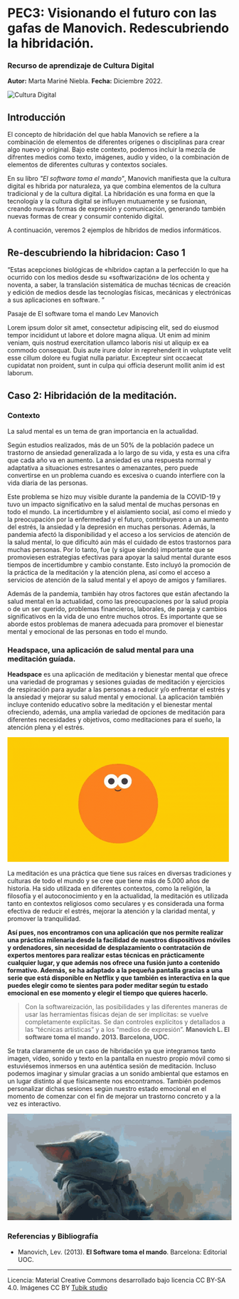 # PEC3: Visionando el futuro con las gafas de Manovich. Redescubriendo la hibridación. 

### Recurso de aprendizaje de Cultura Digital 


**Autor:** Marta Mariné Niebla. **Fecha:** Diciembre 2022.

![Cultura Digital](https://miro.medium.com/max/1400/0*9PyyNvrO2PcD3KuU.png) 



## Introducción


El concepto de hibridación del que habla Manovich se refiere a la combinación de elementos de diferentes orígenes o disciplinas para crear algo nuevo y original. Bajo este contexto, podemos incluir la mezcla de difrentes medios como texto, imágenes, audio y vídeo, o la combinación de elementos de diferentes culturas y contextos sociales.

En su libro *"El software toma el mando"*, Manovich manifiesta que la cultura digital es híbrida por naturaleza, ya que combina elementos de la cultura tradicional y de la cultura digital. La hibridación es una forma en que la tecnología y la cultura digital se influyen mutuamente y se fusionan, creando nuevas formas de expresión y comunicación, generando también nuevas formas de crear y consumir contenido digital.




A continuación, veremos 2 ejemplos de híbridos de medios informáticos.


## Re-descubriendo la hibridacion: Caso 1

“Estas acepciones biológicas de «híbrido» captan a la perfección lo que ha ocurrido con los medios desde su «softwarización» de los ochenta y noventa, a saber, la translación sistemática de muchas técnicas de creación y edición de medios desde las tecnologías físicas, mecánicas y electrónicas a sus aplicaciones en software. ”

Pasaje de
El software toma el mando
Lev Manovich

Lorem ipsum dolor sit amet, consectetur adipiscing elit, sed do eiusmod tempor incididunt ut labore et dolore magna aliqua. Ut enim ad minim veniam, quis nostrud exercitation ullamco laboris nisi ut aliquip ex ea commodo consequat. Duis aute irure dolor in reprehenderit in voluptate velit esse cillum dolore eu fugiat nulla pariatur. Excepteur sint occaecat cupidatat non proident, sunt in culpa qui officia deserunt mollit anim id est laborum.



## Caso 2: Hibridación de la meditación. 
### Contexto

La salud mental es un tema de gran importancia en la actualidad. 

Según estudios realizados, más de un 50% de la población padece un trastorno de ansiedad generalizada a lo largo de su vida, y esta es una cifra que cada año va en aumento. La ansiedad es una respuesta normal y adaptativa a situaciones estresantes o amenazantes, pero puede convertirse en un problema cuando es excesiva o cuando interfiere con la vida diaria de las personas.

Este problema se hizo muy visible durante la pandemia de la COVID-19 y tuvo un impacto significativo en la salud mental de muchas personas en todo el mundo. La incertidumbre y el aislamiento social, así como el miedo y la preocupación por la enfermedad y el futuro, contribuyeron a un aumento del estrés, la ansiedad y la depresión en muchas personas. Además, la pandemia afectó la disponibilidad y el acceso a los servicios de atención de la salud mental, lo que dificultó aún más el cuidado de estos trastornos para muchas personas. Por lo tanto, fue (y sigue siendo) importante que se promoviesen estrategias efectivas para apoyar la salud mental durante esos tiempos de incertidumbre y cambio constante. Esto incluyó la promoción de la práctica de la meditación y la atención plena, así como el acceso a servicios de atención de la salud mental y el apoyo de amigos y familiares.

Además de la pandemia, también hay otros factores que están afectando la salud mental en la actualidad, como las preocupaciones por la salud propia o de un ser querido, problemas financieros, laborales, de pareja y cambios significativos en la vida de uno entre muchos otros. Es importante que se aborde estos problemas de manera adecuada para promover el bienestar mental y emocional de las personas en todo el mundo.

### Headspace, una aplicación de salud mental para una meditación guíada.

**Headspace** es una aplicación de meditación y bienestar mental que ofrece una variedad de programas y sesiones guiadas de meditación y ejercicios de respiración para ayudar a las personas a reducir y/o enfrentar el estrés y la ansiedad y mejorar su salud mental y emocional. La aplicación también incluye contenido educativo sobre la meditación y el bienestar mental ofreciendo, además, una amplia variedad de opciones de meditación para diferentes necesidades y objetivos, como meditaciones para el sueño, la atención plena y el estrés. 

![Meditation](https://github.com/Mmarinen/PEC3_Manovich_Reloaded/blob/8a1ebfa104361bf1b90e209895af4e95d8e363cc/smile-headspace-guide-to-meditation%20(2).gif)

La meditación es una práctica que tiene sus raíces en diversas tradiciones y culturas de todo el mundo y se cree que tiene más de 5.000 años de historia. Ha sido utilizada en diferentes contextos, como la religión, la filosofía y el autoconocimiento y en la actualidad, la meditación es utilizada tanto en contextos religiosos como seculares y es considerada una forma efectiva de reducir el estrés, mejorar la atención y la claridad mental, y promover la tranquilidad.

**Así pues, nos encontramos con una aplicación que nos permite realizar una práctica milenaria desde la facilidad de nuestros dispositivos móviles y ordenadores, sin necesidad de desplazamiento o contratación de expertos mentores para realizar estas técnicas en prácticamente cualquier lugar, y que además nos ofrece una fusión junto a contenido formativo. Además, se ha adaptado a la pequeña pantalla gracias a una serie que está disponible en Netflix y que también es interactiva en la que puedes elegir como te sientes para poder meditar según tu estado emocional en ese momento y elegir el tiempo que quieres hacerlo.**

>Con la softwareización, las posibilidades y las diferentes maneras de usar las herramientas físicas dejan de ser implícitas: se vuelve 
completamente explícitas. Se dan controles explícitos y detallados a las “técnicas artísticas” y a los “medios de expresión”. **Manovich L. El software toma el mando. 2013. Barcelona, UOC.**

Se trata claramente de un caso de hibridación ya que integramos tanto imagen, vídeo, sonido y texto en la pantalla en nuestro propio móvil como si estuviésemos inmersos en una auténtica sesión de meditación. Incluso podemos imaginar y simular gracias a un sonido ambiental que estamos en un lugar distinto al que físicamente nos encontramos. También podemos personalizar dichas sesiones según nuestro estado emocional en el momento de comenzar con el fin de mejorar un trastorno concreto y a la vez es interactivo.

![Meditation Grogu](https://github.com/Mmarinen/PEC3_Manovich_Reloaded/blob/5ee80bd16ee3f8f02cafd35a101d925733106508/meditation-grogu.gif)




### Referencias y Bibliografía

* Manovich, Lev. (2013). **El Software toma el mando**. Barcelona: Editorial UOC. 


----

Licencia: Material Creative Commons desarrollado bajo licencia CC BY-SA 4.0. Imágenes CC BY [Tubik studio](https://blog.tubikstudio.com/how-to-create-original-flat-illustrations-designers-tips/) 
